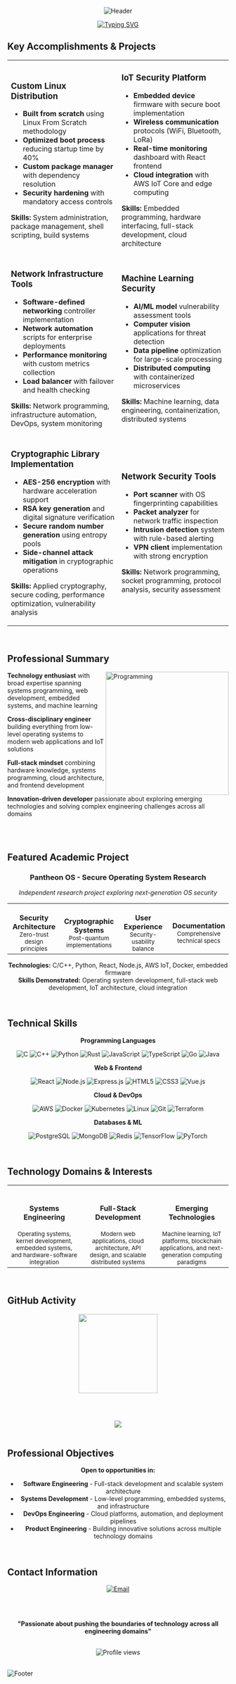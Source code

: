 <div align="center">

![Header](https://capsule-render.vercel.app/api?type=waving&color=gradient&customColorList=0,2,2,5,30&height=220&section=header&text=Benjamin%20Black&fontSize=48&fontColor=ffffff&animation=fadeIn&fontAlignY=40&desc=Computer%20Science%20Student%20%7C%20Software%20Engineer&descAlignY=60&descAlign=50)

[![Typing SVG](https://readme-typing-svg.herokuapp.com?font=Inter&weight=500&size=20&duration=3500&pause=1200&color=8B5CF6&center=true&vCenter=true&width=700&lines=Full-Stack+Developer+%E2%80%A2+Systems+Engineer+%E2%80%A2+Security+Researcher;Passionate+about+All+Forms+of+Technology+%26+Engineering;Building+Everything+from+Hardware+to+Web+Applications)](https://git.io/typing-svg)

</div>


## Key Accomplishments & Projects

<div align="center">

<table>
<tr>
<td width="50%">

### **Custom Linux Distribution**
- **Built from scratch** using Linux From Scratch methodology
- **Optimized boot process** reducing startup time by 40%
- **Custom package manager** with dependency resolution
- **Security hardening** with mandatory access controls

**Skills:** System administration, package management, shell scripting, build systems

</td>
<td width="50%">

### **IoT Security Platform**
- **Embedded device** firmware with secure boot implementation
- **Wireless communication** protocols (WiFi, Bluetooth, LoRa)
- **Real-time monitoring** dashboard with React frontend
- **Cloud integration** with AWS IoT Core and edge computing

**Skills:** Embedded programming, hardware interfacing, full-stack development, cloud architecture

</td>
</tr>
<tr>
<td width="50%">

### **Network Infrastructure Tools**
- **Software-defined networking** controller implementation
- **Network automation** scripts for enterprise deployments  
- **Performance monitoring** with custom metrics collection
- **Load balancer** with failover and health checking

**Skills:** Network programming, infrastructure automation, DevOps, system monitoring

</td>
<td width="50%">

### **Machine Learning Security**
- **AI/ML model** vulnerability assessment tools
- **Computer vision** applications for threat detection
- **Data pipeline** optimization for large-scale processing
- **Distributed computing** with containerized microservices

**Skills:** Machine learning, data engineering, containerization, distributed systems

</td>
</tr>
<tr>
<td width="50%">

### **Cryptographic Library Implementation**
- **AES-256 encryption** with hardware acceleration support
- **RSA key generation** and digital signature verification
- **Secure random number generation** using entropy pools
- **Side-channel attack mitigation** in cryptographic operations

**Skills:** Applied cryptography, secure coding, performance optimization, vulnerability analysis

</td>
<td width="50%">

### **Network Security Tools**
- **Port scanner** with OS fingerprinting capabilities
- **Packet analyzer** for network traffic inspection
- **Intrusion detection** system with rule-based alerting
- **VPN client** implementation with strong encryption

**Skills:** Network programming, socket programming, protocol analysis, security assessment

</td>
</tr>
</table>

</div>

<br>

## Professional Summary

<img align="right" alt="Programming" width="280" src="https://raw.githubusercontent.com/abhisheknaiidu/abhisheknaiidu/master/code.gif">

**Technology enthusiast** with broad expertise spanning systems programming, web development, embedded systems, and machine learning

**Cross-disciplinary engineer** building everything from low-level operating systems to modern web applications and IoT solutions

**Full-stack mindset** combining hardware knowledge, systems programming, cloud architecture, and frontend development

**Innovation-driven developer** passionate about exploring emerging technologies and solving complex engineering challenges across all domains

<br clear="right"/>

<br>

## Featured Academic Project

<div align="center">

### **Pantheon OS - Secure Operating System Research**
*Independent research project exploring next-generation OS security*

<table>
<tr>
<td align="center" width="25%">
<br><strong>Security Architecture</strong>
<br><sub>Zero-trust design principles</sub>
</td>
<td align="center" width="25%">
<br><strong>Cryptographic Systems</strong>
<br><sub>Post-quantum implementations</sub>
</td>
<td align="center" width="25%">
<br><strong>User Experience</strong>
<br><sub>Security-usability balance</sub>
</td>
<td align="center" width="25%">
<br><strong>Documentation</strong>
<br><sub>Comprehensive technical specs</sub>
</td>
</tr>
</table>

**Technologies:** C/C++, Python, React, Node.js, AWS IoT, Docker, embedded firmware  
**Skills Demonstrated:** Operating system development, full-stack web development, IoT architecture, cloud integration

</div>

<br>

## Technical Skills

<div align="center">

**Programming Languages**

![C](https://img.shields.io/badge/C-00599C?style=for-the-badge&logo=c&logoColor=white)
![C++](https://img.shields.io/badge/C++-00599C?style=for-the-badge&logo=cplusplus&logoColor=white)
![Python](https://img.shields.io/badge/Python-3776AB?style=for-the-badge&logo=python&logoColor=white)
![Rust](https://img.shields.io/badge/Rust-000000?style=for-the-badge&logo=rust&logoColor=white)
![JavaScript](https://img.shields.io/badge/JavaScript-F7DF1E?style=for-the-badge&logo=javascript&logoColor=black)
![TypeScript](https://img.shields.io/badge/TypeScript-007ACC?style=for-the-badge&logo=typescript&logoColor=white)
![Go](https://img.shields.io/badge/Go-00ADD8?style=for-the-badge&logo=go&logoColor=white)
![Java](https://img.shields.io/badge/Java-ED8B00?style=for-the-badge&logo=java&logoColor=white)

**Web & Frontend**

![React](https://img.shields.io/badge/React-20232A?style=for-the-badge&logo=react&logoColor=61DAFB)
![Node.js](https://img.shields.io/badge/Node.js-43853D?style=for-the-badge&logo=node.js&logoColor=white)
![Express.js](https://img.shields.io/badge/Express.js-404D59?style=for-the-badge)
![HTML5](https://img.shields.io/badge/HTML5-E34F26?style=for-the-badge&logo=html5&logoColor=white)
![CSS3](https://img.shields.io/badge/CSS3-1572B6?style=for-the-badge&logo=css3&logoColor=white)
![Vue.js](https://img.shields.io/badge/Vue.js-35495E?style=for-the-badge&logo=vue.js&logoColor=4FC08D)

**Cloud & DevOps**

![AWS](https://img.shields.io/badge/AWS-232F3E?style=for-the-badge&logo=amazon-aws&logoColor=white)
![Docker](https://img.shields.io/badge/Docker-2496ED?style=for-the-badge&logo=docker&logoColor=white)
![Kubernetes](https://img.shields.io/badge/Kubernetes-326CE5?style=for-the-badge&logo=kubernetes&logoColor=white)
![Linux](https://img.shields.io/badge/Linux-FCC624?style=for-the-badge&logo=linux&logoColor=black)
![Git](https://img.shields.io/badge/Git-F05032?style=for-the-badge&logo=git&logoColor=white)
![Terraform](https://img.shields.io/badge/Terraform-7B42BC?style=for-the-badge&logo=terraform&logoColor=white)

**Databases & ML**

![PostgreSQL](https://img.shields.io/badge/PostgreSQL-316192?style=for-the-badge&logo=postgresql&logoColor=white)
![MongoDB](https://img.shields.io/badge/MongoDB-4EA94B?style=for-the-badge&logo=mongodb&logoColor=white)
![Redis](https://img.shields.io/badge/Redis-DC382D?style=for-the-badge&logo=redis&logoColor=white)
![TensorFlow](https://img.shields.io/badge/TensorFlow-FF6F00?style=for-the-badge&logo=TensorFlow&logoColor=white)
![PyTorch](https://img.shields.io/badge/PyTorch-EE4C2C?style=for-the-badge&logo=PyTorch&logoColor=white)

</div>

<br>

## Technology Domains & Interests

<div align="center">

<table>
<tr>
<td align="center" width="33%">
<br><br>
<strong>Systems Engineering</strong>
<br><br>
<sub>Operating systems, kernel development, embedded systems, and hardware-software integration</sub>
</td>
<td align="center" width="33%">
<br><br>
<strong>Full-Stack Development</strong>
<br><br>
<sub>Modern web applications, cloud architecture, API design, and scalable distributed systems</sub>
</td>
<td align="center" width="33%">
<br><br>
<strong>Emerging Technologies</strong>
<br><br>
<sub>Machine learning, IoT platforms, blockchain applications, and next-generation computing paradigms</sub>
</td>
</tr>
</table>

</div>

<br>

## GitHub Activity

<div align="center">

<img height="180em" src="https://github-readme-stats.vercel.app/api?username=BenjaminBlack3303&show_icons=true&theme=radical&include_all_commits=true&count_private=true&hide_border=true&bg_color=0d1117&title_color=8b5cf6&icon_color=8b5cf6&text_color=ffffff"/>

<br><br>

<img src="https://github-readme-streak-stats.herokuapp.com/?user=BenjaminBlack3303&theme=radical&hide_border=true&background=0d1117&stroke=8b5cf6&ring=8b5cf6&fire=ff6b6b&currStreakLabel=8b5cf6"/>

</div>

<br>

## Professional Objectives

<div align="center">

**Open to opportunities in:**
- **Software Engineering** - Full-stack development and scalable system architecture
- **Systems Development** - Low-level programming, embedded systems, and infrastructure
- **DevOps Engineering** - Cloud platforms, automation, and deployment pipelines  
- **Product Engineering** - Building innovative solutions across multiple technology domains

</div>

<br>

## Contact Information

<div align="center">

<a href="mailto:benjamin.black.3303@gmail.com">
<img src="https://img.shields.io/badge/Email-D14836?style=for-the-badge&logo=gmail&logoColor=white" alt="Email"/>
</a>

<br><br>

**"Passionate about pushing the boundaries of technology across all engineering domains"**

<br>

<img src="https://komarev.com/ghpvc/?username=BenjaminBlack3303&label=Profile%20views&color=8b5cf6&style=flat" alt="Profile views" />

</div>

<br>

![Footer](https://capsule-render.vercel.app/api?type=waving&color=gradient&customColorList=0,2,2,5,30&height=100&section=footer)

